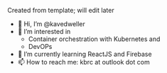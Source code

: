 Created from template; will edit later
- 👋 Hi, I’m @kavedweller
- 👀 I’m interested in  
    - Container orchestration with Kubernetes and
    - DevOPs
- 🌱 I’m currently learning ReactJS and Firebase
- 📫 How to reach me: kbrc at outlook dot com 

<!---
kavedweller/kavedweller is a ✨ special ✨ repository because its `README.md` (this file) appears on your GitHub profile.
You can click the Preview link to take a look at your changes.
--->
